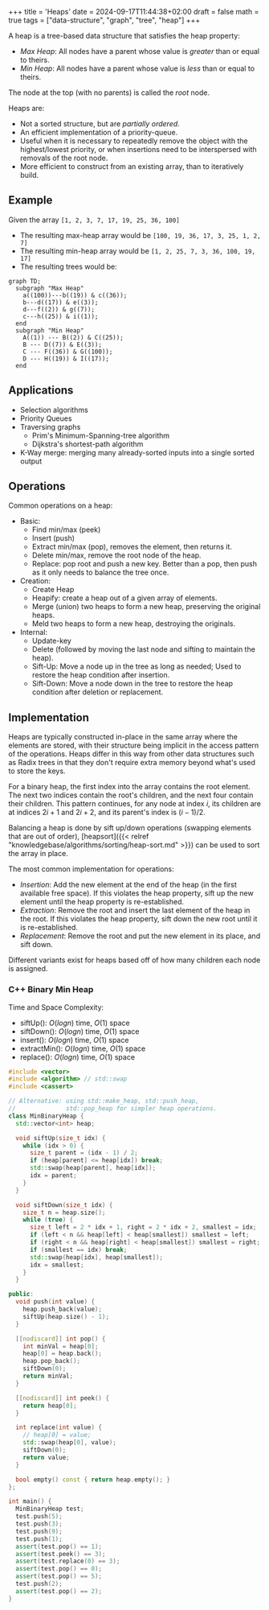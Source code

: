 +++
title = 'Heaps'
date = 2024-09-17T11:44:38+02:00
draft = false
math = true
tags = ["data-structure", "graph", "tree", "heap"]
+++

A heap is a tree-based data structure that satisfies the heap property:

- _Max Heap_: All nodes have a parent whose value is _greater_ than or equal to theirs.
- _Min Heap_: All nodes have a parent whose value is _less_ than or equal to theirs.

The node at the top (with no parents) is called the _root_ node.

Heaps are:

- Not a sorted structure, but are _partially ordered_.
- An efficient implementation of a priority-queue.
- Useful when it is necessary to repeatedly remove the object with the
  highest/lowest priority, or when insertions need to be interspersed
  with removals of the root node.
- More efficient to construct from an existing array, than to iteratively build.

## Example

Given the array `[1, 2, 3, 7, 17, 19, 25, 36, 100]`

- The resulting max-heap array would be `[100, 19, 36, 17, 3, 25, 1, 2, 7]`
- The resulting min-heap array would be `[1, 2, 25, 7, 3, 36, 100, 19, 17]`
- The resulting trees would be:

```mermaid
graph TD;
  subgraph "Max Heap"
    a((100))---b((19)) & c((36));
    b---d((17)) & e((3));
    d---f((2)) & g((7));
    c---h((25)) & i((1));
  end
  subgraph "Min Heap"
    A((1)) --- B((2)) & C((25));
    B --- D((7)) & E((3));
    C --- F((36)) & G((100));
    D --- H((19)) & I((17));
  end
```

## Applications

- Selection algorithms
- Priority Queues
- Traversing graphs
  - Prim's Minimum-Spanning-tree algorithm
  - Dijkstra's shortest-path algorithm
- K-Way merge: merging many already-sorted inputs into a single sorted output

## Operations

Common operations on a heap:

- Basic:
  - Find min/max (peek)
  - Insert (push)
  - Extract min/max (pop), removes the element, then returns it.
  - Delete min/max, remove the root node of the heap.
  - Replace: pop root and push a new key. Better than a pop,
    then push as it only needs to balance the tree once.
- Creation:
  - Create Heap
  - Heapify: create a heap out of a given array of elements.
  - Merge (union) two heaps to form a new heap, preserving the original heaps.
  - Meld two heaps to form a new heap, destroying the originals.
- Internal:
  - Update-key
  - Delete (followed by moving the last node and sifting to maintain the heap).
  - Sift-Up: Move a node up in the tree as long as needed; Used to restore the heap
    condition after insertion.
  - Sift-Down: Move a node down in the tree to restore the heap condition after
    deletion or replacement.

## Implementation

Heaps are typically constructed in-place in the same array where the elements are
stored, with their structure being implicit in the access pattern of the operations.
Heaps differ in this way from other data structures such as Radix trees in that they
don't require extra memory beyond what's used to store the keys.

For a binary heap, the first index into the array contains the root element.
The next two indices contain the root's children, and the next four contain
their children. This pattern continues, for any node at index $i$, its children
are at indices $2i + 1$ and $2i + 2$, and its parent's index is $(i-1)/2$.

Balancing a heap is done by sift up/down operations (swapping elements that are out of order),
[heapsort]({{< relref "knowledgebase/algorithms/sorting/heap-sort.md" >}})
can be used to sort the array in place.

The most common implementation for operations:

- _Insertion_: Add the new element at the end of the heap (in the first available free space).
  If this violates the heap property, sift up the new element
  until the heap property is re-established.
- _Extraction_: Remove the root and insert the last element of the heap in the root.
  If this violates the heap property, sift down the new root until it is re-established.
- _Replacement_: Remove the root and put the new element in its place, and sift down.

Different variants exist for heaps based off of how many children each node is assigned.

### C++ Binary Min Heap

Time and Space Complexity:

- siftUp(): $O(log n)$ time, $O(1)$ space
- siftDown(): $O(log n)$ time, $O(1)$ space
- insert(): $O(log n)$ time, $O(1)$ space
- extractMin(): $O(log n)$ time, $O(1)$ space
- replace(): $O(log n)$ time, $O(1)$ space

```cpp
#include <vector>
#include <algorithm> // std::swap
#include <cassert>

// Alternative: using std::make_heap, std::push_heap,
//              std::pop_heap for simpler heap operations.
class MinBinaryHeap {
  std::vector<int> heap;

  void siftUp(size_t idx) {
    while (idx > 0) {
      size_t parent = (idx - 1) / 2;
      if (heap[parent] <= heap[idx]) break;
      std::swap(heap[parent], heap[idx]);
      idx = parent;
    }
  }

  void siftDown(size_t idx) {
    size_t n = heap.size();
    while (true) {
      size_t left = 2 * idx + 1, right = 2 * idx + 2, smallest = idx;
      if (left < n && heap[left] < heap[smallest]) smallest = left;
      if (right < n && heap[right] < heap[smallest]) smallest = right;
      if (smallest == idx) break;
      std::swap(heap[idx], heap[smallest]);
      idx = smallest;
    }
  }

public:
  void push(int value) {
    heap.push_back(value);
    siftUp(heap.size() - 1);
  }

  [[nodiscard]] int pop() {
    int minVal = heap[0];
    heap[0] = heap.back();
    heap.pop_back();
    siftDown(0);
    return minVal;
  }

  [[nodiscard]] int peek() {
    return heap[0];
  }

  int replace(int value) {
    // heap[0] = value;
    std::swap(heap[0], value);
    siftDown(0);
    return value;
  }

  bool empty() const { return heap.empty(); }
};

int main() {
  MinBinaryHeap test;
  test.push(5);
  test.push(3);
  test.push(9);
  test.push(1);
  assert(test.pop() == 1);
  assert(test.peek() == 3);
  assert(test.replace(0) == 3);
  assert(test.pop() == 0);
  assert(test.pop() == 5);
  test.push(2);
  assert(test.pop() == 2);
}
```
